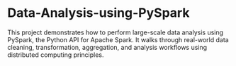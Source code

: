 # Data-Analysis-using-PySpark
This project demonstrates how to perform large-scale data analysis using PySpark, the Python API for Apache Spark. It walks through real-world data cleaning, transformation, aggregation, and analysis workflows using distributed computing principles.
